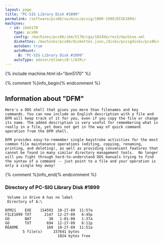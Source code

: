 ```yaml
---
layout: page
title: "PC-SIG Library Disk #1899"
permalink: /software/pcx86/sw/misc/pcsig/1000-1999/DISK1899/
machines:
  - id: ibm5170
    type: pcx86
    config: /machines/pcx86/ibm/5170/cga/1024kb/rev3/machine.xml
    diskettes: /machines/pcx86/diskettes.json,/disks/pcsigdisks/pcx86/diskettes.json
    autoGen: true
    autoMount:
      B: "PC-SIG Library Disk #1899"
    autoType: $date\r$time\rB:\rDIR\r
---
```


{% include machine.html id="ibm5170" %}

{% comment %}info_begin{% endcomment %}

## Information about "DFM"

    Here's a DOS shell that gives you more than filenames and key
    commands. You can now include an English description with a file and
    DFM will keep track of it for you, even if you copy the file or change
    its name. The added description is very useful for remembering what is
    really in a file, yet does not get in the way of quick command
    operation from the DFM shell.
    
    DFM provides easy-to-remember single keystroke activities for the most
    common file maintenance operations (editing, copying, renaming,
    printing, and deleting), as well as providing convenient features that
    cannot be found in many similar directory management tools.  No longer
    will you fight through hard-to-understand DOS manuals trying to find
    the syntax of a command -- just point to a file and your operation is
    only a single key away!
{% comment %}info_end{% endcomment %}


### Directory of PC-SIG Library Disk #1899

     Volume in drive A has no label
     Directory of A:\

    DFM21    EXE    154593  10-27-89  11:57a
    FILE1899 TXT      2147  12-27-89   6:45p
    GO       BAT        38   1-01-80   1:37a
    GO       TXT       694  12-27-89   6:11p
    README             169  10-27-89  11:51a
            5 file(s)     157641 bytes
                            1024 bytes free

